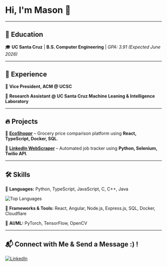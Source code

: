 # Hi, I'm Mason 👋

---

## 📖 Education
🎓 **UC Santa Cruz** | **B.S. Computer Engineering** | *GPA: 3.91 (Expected June 2026)*

---

## 💼 Experience
🔹 **Vice President, ACM @ UCSC**

🔹 **Research Assistant @ UC Santa Cruz Machine Leaning & Intelligence Laboratory** 

---

## 🔥 Projects
🔹 [**EcoShoppr**](https://github.com/EcoShoppr/EcoShoppr) – Grocery price comparison platform using **React, TypeScript, Docker, SQL**.

🔹 [**LinkedIn WebScraper**](https://github.com/MasonSBrown/LinkedIn-Webscraper) – Automated job tracker using **Python, Selenium, Twilio API**.

---

## 🛠 Skills
🔹 **Languages:** Python, TypeScript, JavaScript, C, C++, Java

![Top Languages](https://github-readme-stats.vercel.app/api/top-langs/?username=MasonSBrown&layout=compact&theme=light)

🔹 **Frameworks & Tools:** React, Angular, Node.js, Express.js, SQL, Docker, Cloudflare

🔹 **AI/ML:** PyTorch, TensorFlow, OpenCV

---

## 📬 Connect with Me & Send a Message :) !
[![LinkedIn](https://img.shields.io/badge/LinkedIn-Profile-blue?logo=linkedin)](https://linkedin.com/in/mason-s-brown)
